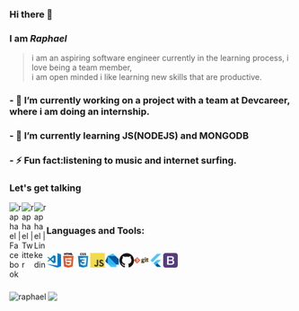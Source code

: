 ### Hi there 👋

### I am <em>Raphael</em> 
> i am an aspiring software engineer currently in the learning process, i love being a team member, <br/>i am open minded i like learning new skills that are productive.
  
  
  
### - 🔭 I’m currently working on a project with a team at Devcareer, where i am doing an  internship.
### - 🌱 I’m currently learning JS(NODEJS) and MONGODB 
### - ⚡ Fun fact:listening to music and internet surfing.

### Let's get talking


[<img align="left" alt="raphael | Facebook" width="22px" src="https://cdn.jsdelivr.net/npm/simple-icons@3.4.0/icons/facebook.svg" />][facebook]
[<img align="left" alt="raphael | Twitter" width="22px" src="https://cdn.jsdelivr.net/npm/simple-icons@3.4.0/icons/twitter.svg" />][twitter]
[<img align="left" alt="raphael | Linkedin" width="22px" src="https://cdn.jsdelivr.net/npm/simple-icons@3.4.0/icons/linkedin.svg" />][linkedin]

<br/>

### Languages and Tools:

[<img align="left" alt="Visual Studio Code" width="26px" src="https://raw.githubusercontent.com/github/explore/80688e429a7d4ef2fca1e82350fe8e3517d3494d/topics/visual-studio-code/visual-studio-code.png" />][website]
[<img align="left" alt="HTML5" width="26px" src="https://raw.githubusercontent.com/github/explore/80688e429a7d4ef2fca1e82350fe8e3517d3494d/topics/html/html.png" />][website]
[<img align="left" alt="CSS3" width="26px" src="https://raw.githubusercontent.com/github/explore/80688e429a7d4ef2fca1e82350fe8e3517d3494d/topics/css/css.png" />][website]
[<img align="left" alt="JavaScript" width="26px" src="https://raw.githubusercontent.com/github/explore/80688e429a7d4ef2fca1e82350fe8e3517d3494d/topics/javascript/javascript.png" />][website]
[<img align="left" alt="dart" width="26px" src="https://raw.githubusercontent.com/github/explore/80688e429a7d4ef2fca1e82350fe8e3517d3494d/topics/dart/dart.png" />][website]
[<img align="left" alt="GitHub" width="26px" src="https://raw.githubusercontent.com/github/explore/78df643247d429f6cc873026c0622819ad797942/topics/github/github.png" />][website]
[<img align="left" alt="Git" width="26px" src="https://raw.githubusercontent.com/github/explore/78df643247d429f6cc873026c0622819ad797942/topics/git/git.png" />][website]
[<img align="left" alt="flutter" width="26px" src="https://raw.githubusercontent.com/github/explore/80688e429a7d4ef2fca1e82350fe8e3517d3494d/topics/flutter/flutter.png" />][website]
[<img align="left" alt="bootstrap" width="26px" src="https://raw.githubusercontent.com/github/explore/80688e429a7d4ef2fca1e82350fe8e3517d3494d/topics/bootstrap/bootstrap.png" />][website]
<br />
<br />
---
<span>
  <img align="center" src="https://github-readme-stats.vercel.app/api?username=Raphaelmbewe&count_private=true&show_icons=true&theme=tokyonight&hide=stars" alt="raphael" />
</span>

<span>
  <img align="center" src="https://github-readme-stats.vercel.app/api/top-langs/?username=Raphaelmbewe&hide=php&layout=compact&theme=tokyonight" />
</span>

[website]: https://.com
[twitter]: https://twitter.com/RaphaelMbewe12
[facebook]: https://mobile.facebook.com/raphael.mbewe.56
[linkedin]: https://www.linkedin.com/in/aeltech

